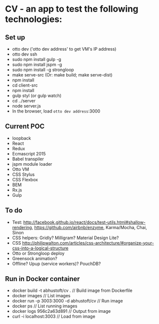 # CV - an app to test the following technologies:

## Set up
* otto dev ('otto dev address' to get VM's IP address)
* otto dev ssh
* sudo npm install gulp -g
* sudo npm install jspm -g
* sudo npm install -g strongloop
* make serve-src (Or: make build; make serve-dist)
* npm install
* cd client-src
* npm install
* gulp styl (or gulp watch)
* cd ../server
* node server.js
* In the browser, load `otto dev address`:3000

## Current POC
* loopback
* React
* Redux
* Ecmascript 2015
* Babel transpiler
* jspm module loader
* Otto VM
* CSS Stylus
* CSS Flexbox
* BEM
* Rx.js
* Gulp

## To do
* Test: http://facebook.github.io/react/docs/test-utils.html#shallow-rendering, https://github.com/airbnb/enzyme, Karma/Mocha, Chai, Sinon
* CSS helpers: Gridly? Milligram? Material Design Lite?
* CSS http://philipwalton.com/articles/css-architecture/#organize-your-css-into-a-logical-structure
* Otto or Strongloop deploy
* Greensock animation?
* Offline? Upup (service workers)? PouchDB?

## Run in Docker container
* docker build -t abhustoft/cv .           // Build image from Dockerfile
* docker images                            // List images
* docker run -p 3003:3000 -d abhustoft/cv  // Run image
* docker ps                                // List running images
* docker logs 956c2a63d891                 // Output from image
* curl -i localhost:3003                   // Load from image


